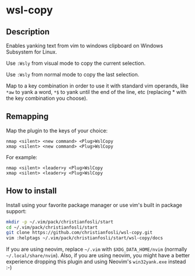 # wsl-copy

## Description

Enables yanking text from vim to windows clipboard on Windows Subsystem for Linux.

Use `:Wsly` from visual mode to copy the current selection.

Use `:Wsly` from normal mode to copy the last selection.

Map to a key combination in order to use it with standard vim operands,
like `*aw` to yank a word, `*$` to yank until the end of the line, etc
(replacing * with the key combination you choose).

## Remapping

Map the plugin to the keys of your choice:

```vim
nmap <silent> <new command> <Plug>WslCopy
xmap <silent> <new command> <Plug>WslCopy
```

For example:

```vim
nmap <silent> <leader>y <Plug>WslCopy
xmap <silent> <leader>y <Plug>WslCopy
```

## How to install

Install using your favorite package manager or use vim's built in package
support:

```bash
mkdir -p ~/.vim/pack/christianfosli/start
cd ~/.vim/pack/christianfosli/start
git clone https://github.com/christianfosli/wsl-copy.git
vim :helptags ~/.vim/pack/christianfosli/start/wsl-copy/docs
```

If you are using neovim, replace `~/.vim` with `$XDG_DATA_HOME/nvim`
(normally `~/.local/share/nvim`).
Also, if you are using neovim, you might have a better experience dropping this
plugin and using Neovim's `win32yank.exe` instead :-)
